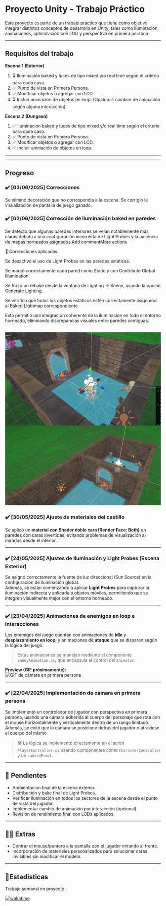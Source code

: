 # Proyecto Unity - Trabajo Práctico

Este proyecto es parte de un trabajo práctico que tiene como objetivo integrar distintos conceptos de desarrollo en Unity, tales como iluminación, animaciones, optimización con LOD y perspectiva en primera persona.

---

## Requisitos del trabajo

**Escena 1 (Exterior)**
1. ⏳ Iluminación baked y luces de tipo mixed y/o real time según el criterio para cada caso.
2. ✅ Punto de vista en Primera Persona.
3. ✅ Modificar objetos o agregar con LOD.
4. ⏳ Incluir animación de objetos en loop. (Opcional: cambiar de animación según alguna interacción)


**Escena 2 (Dungeon)**
1. ✅ Iluminación baked y luces de tipo mixed y/o real time según el criterio para cada caso.
2. ✅ Punto de vista en Primera Persona.
3. ✅ Modificar objetos o agregar con LOD.
4. ✅ Incluir animación de objetos en loop. 

---
---

## Progreso

### ✔️ [03/06/2025] Correcciones
Se eliminó decoración que no correspondía a la escena.
Se corrigió la visualización de pantalla de juego ganado.


### ✔️ [02/06/2025] Corrección de iluminación baked en paredes
Se detectó que algunas paredes interiores se veían notablemente más claras debido a una configuración incorrecta de Light Probes y la ausencia de mapas horneados asignados.Add commentMore actions

🔧 Correcciones aplicadas:

Se desactivó el uso de Light Probes en las paredes estáticas.

Se marcó correctamente cada pared como Static y con Contribute Global Illumination.

Se forzó un rebake desde la ventana de Lighting → Scene, usando la opción Generate Lighting.

Se verificó que todos los objetos estáticos estén correctamente asignados al Baked Lightmap correspondiente.

Esto permitió una integración coherente de la iluminación en todo el entorno horneado, eliminando discrepancias visuales entre paredes contiguas.

![GIF de cámara en primera persona](./Screens/correccionIlum.png)
--

### ✔️ [30/05/2025] Ajuste de materiales del castillo


Se aplicó un **material con Shader doble cara (Render Face: Both)** en paredes con caras invertidas, evitando problemas de visualización al mirarlas desde el interior.


---

### ✔️ [24/05/2025] Ajustes de Iluminación y Light Probes (Escena Exterior)

Se asignó correctamente la fuente de luz direccional (Sun Source) en la configuración de iluminación global.  
Además, se están comenzando a aplicar **Light Probes** para capturar la iluminación indirecta y aplicarla a objetos móviles, permitiendo que se integren visualmente mejor con el entorno horneado.

---

### ✔️ [23/04/2025] Animaciones de enemigos en loop e interacciones

Los enemigos del juego cuentan con animaciones de **idle** y **desplazamiento en loop**, y animaciones de **ataque** que se disparan según la lógica del juego.  
> Estas animaciones se manejan mediante el componente `EnemyAnimation.cs`, que encapsula el control del `Animator`.

**Preview (GIF próximamente):**  
![GIF de cámara en primera persona](ruta/a/tu/gif-aqui.gif)

---

### ✔️ [22/04/2025] Implementación de cámara en primera persona

Se implementó un controlador de jugador con perspectiva en primera persona, usando una cámara adherida al cuerpo del personaje que rota con el mouse horizontalmente y verticalmente dentro de un rango limitado.  
Además, se evitó que la cámara se posicione detrás del jugador o atraviese el cuerpo del mismo.

> 🛠️ La lógica se implementó directamente en el script `PlayerController.cs` usando componentes como `CharacterController` y un `cameraPivot`.

---

## 📌 Pendientes

- Ambientación final de la escena exterior.
- Distribución y bake final de Light Probes.
- Verificar iluminación en todos los sectores de la escena desde el punto de vista del jugador.
- Implementar cambio de animación por interacción (opcional).
- Revisión de rendimiento final con LODs aplicados.

---

## 🐱‍👓 Extras

- Centrar el mouse/puntero a la pantalla con el jugador mirando al frente.
- Incorporación de materiales personalizados para solucionar caras invisibles sin modificar el modelo.

---


## 💫Estadísticas 

Trabajo semanal en proyecto:

[![wakatime](https://wakatime.com/badge/user/d44045ec-3234-4582-bfeb-dd9364ad9986/project/7489e6a4-0037-4f06-ae7b-254225fff69b.svg)](https://wakatime.com/badge/user/d44045ec-3234-4582-bfeb-dd9364ad9986/project/7489e6a4-0037-4f06-ae7b-254225fff69b)
